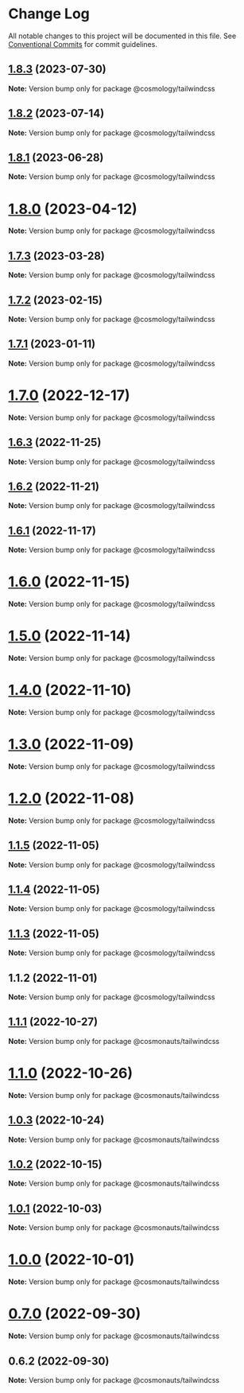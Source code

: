 # Change Log

All notable changes to this project will be documented in this file.
See [Conventional Commits](https://conventionalcommits.org) for commit guidelines.

## [1.8.3](https://github.com/cosmology-tech/create-cosmos-app/compare/@cosmology/tailwindcss@1.8.2...@cosmology/tailwindcss@1.8.3) (2023-07-30)

**Note:** Version bump only for package @cosmology/tailwindcss





## [1.8.2](https://github.com/cosmology-tech/create-cosmos-app/compare/@cosmology/tailwindcss@1.8.1...@cosmology/tailwindcss@1.8.2) (2023-07-14)

**Note:** Version bump only for package @cosmology/tailwindcss





## [1.8.1](https://github.com/cosmology-tech/create-cosmos-app/compare/@cosmology/tailwindcss@1.8.0...@cosmology/tailwindcss@1.8.1) (2023-06-28)

**Note:** Version bump only for package @cosmology/tailwindcss





# [1.8.0](https://github.com/cosmology-tech/create-cosmos-app/compare/@cosmology/tailwindcss@1.7.3...@cosmology/tailwindcss@1.8.0) (2023-04-12)

**Note:** Version bump only for package @cosmology/tailwindcss





## [1.7.3](https://github.com/cosmology-tech/create-cosmos-app/compare/@cosmology/tailwindcss@1.7.2...@cosmology/tailwindcss@1.7.3) (2023-03-28)

**Note:** Version bump only for package @cosmology/tailwindcss





## [1.7.2](https://github.com/cosmology-tech/create-cosmos-app/compare/@cosmology/tailwindcss@1.7.1...@cosmology/tailwindcss@1.7.2) (2023-02-15)

**Note:** Version bump only for package @cosmology/tailwindcss





## [1.7.1](https://github.com/cosmology-tech/create-cosmos-app/compare/@cosmology/tailwindcss@1.7.0...@cosmology/tailwindcss@1.7.1) (2023-01-11)

**Note:** Version bump only for package @cosmology/tailwindcss





# [1.7.0](https://github.com/cosmology-tech/create-cosmos-app/compare/@cosmology/tailwindcss@1.6.3...@cosmology/tailwindcss@1.7.0) (2022-12-17)

**Note:** Version bump only for package @cosmology/tailwindcss





## [1.6.3](https://github.com/cosmology-tech/create-cosmos-app/compare/@cosmology/tailwindcss@1.6.2...@cosmology/tailwindcss@1.6.3) (2022-11-25)

**Note:** Version bump only for package @cosmology/tailwindcss





## [1.6.2](https://github.com/cosmology-tech/create-cosmos-app/compare/@cosmology/tailwindcss@1.6.1...@cosmology/tailwindcss@1.6.2) (2022-11-21)

**Note:** Version bump only for package @cosmology/tailwindcss





## [1.6.1](https://github.com/cosmology-tech/create-cosmos-app/compare/@cosmology/tailwindcss@1.6.0...@cosmology/tailwindcss@1.6.1) (2022-11-17)

**Note:** Version bump only for package @cosmology/tailwindcss





# [1.6.0](https://github.com/cosmology-tech/create-cosmos-app/compare/@cosmology/tailwindcss@1.5.0...@cosmology/tailwindcss@1.6.0) (2022-11-15)

**Note:** Version bump only for package @cosmology/tailwindcss





# [1.5.0](https://github.com/cosmology-tech/create-cosmos-app/compare/@cosmology/tailwindcss@1.4.0...@cosmology/tailwindcss@1.5.0) (2022-11-14)

**Note:** Version bump only for package @cosmology/tailwindcss





# [1.4.0](https://github.com/cosmology-tech/create-cosmos-app/compare/@cosmology/tailwindcss@1.3.0...@cosmology/tailwindcss@1.4.0) (2022-11-10)

**Note:** Version bump only for package @cosmology/tailwindcss





# [1.3.0](https://github.com/cosmology-tech/create-cosmos-app/compare/@cosmology/tailwindcss@1.2.0...@cosmology/tailwindcss@1.3.0) (2022-11-09)

**Note:** Version bump only for package @cosmology/tailwindcss





# [1.2.0](https://github.com/cosmology-tech/create-cosmos-app/compare/@cosmology/tailwindcss@1.1.5...@cosmology/tailwindcss@1.2.0) (2022-11-08)

**Note:** Version bump only for package @cosmology/tailwindcss





## [1.1.5](https://github.com/cosmology-tech/create-cosmos-app/compare/@cosmology/tailwindcss@1.1.4...@cosmology/tailwindcss@1.1.5) (2022-11-05)

**Note:** Version bump only for package @cosmology/tailwindcss





## [1.1.4](https://github.com/cosmology-tech/create-cosmos-app/compare/@cosmology/tailwindcss@1.1.3...@cosmology/tailwindcss@1.1.4) (2022-11-05)

**Note:** Version bump only for package @cosmology/tailwindcss





## [1.1.3](https://github.com/cosmology-tech/create-cosmos-app/compare/@cosmology/tailwindcss@1.1.2...@cosmology/tailwindcss@1.1.3) (2022-11-05)

**Note:** Version bump only for package @cosmology/tailwindcss





## 1.1.2 (2022-11-01)

**Note:** Version bump only for package @cosmology/tailwindcss





## [1.1.1](https://github.com/cosmology-tech/create-cosmos-app/compare/@cosmonauts/tailwindcss@1.1.0...@cosmonauts/tailwindcss@1.1.1) (2022-10-27)

**Note:** Version bump only for package @cosmonauts/tailwindcss





# [1.1.0](https://github.com/cosmology-tech/create-cosmos-app/compare/@cosmonauts/tailwindcss@1.0.3...@cosmonauts/tailwindcss@1.1.0) (2022-10-26)

**Note:** Version bump only for package @cosmonauts/tailwindcss





## [1.0.3](https://github.com/cosmology-tech/create-cosmos-app/compare/@cosmonauts/tailwindcss@1.0.2...@cosmonauts/tailwindcss@1.0.3) (2022-10-24)

**Note:** Version bump only for package @cosmonauts/tailwindcss





## [1.0.2](https://github.com/cosmology-tech/create-cosmos-app/compare/@cosmonauts/tailwindcss@1.0.1...@cosmonauts/tailwindcss@1.0.2) (2022-10-15)

**Note:** Version bump only for package @cosmonauts/tailwindcss





## [1.0.1](https://github.com/cosmology-tech/create-cosmos-app/compare/@cosmonauts/tailwindcss@1.0.0...@cosmonauts/tailwindcss@1.0.1) (2022-10-03)

**Note:** Version bump only for package @cosmonauts/tailwindcss





# [1.0.0](https://github.com/cosmology-tech/create-cosmos-app/compare/@cosmonauts/tailwindcss@0.7.0...@cosmonauts/tailwindcss@1.0.0) (2022-10-01)

**Note:** Version bump only for package @cosmonauts/tailwindcss





# [0.7.0](https://github.com/cosmology-tech/create-cosmos-app/compare/@cosmonauts/tailwindcss@0.6.2...@cosmonauts/tailwindcss@0.7.0) (2022-09-30)

**Note:** Version bump only for package @cosmonauts/tailwindcss





## 0.6.2 (2022-09-30)

**Note:** Version bump only for package @cosmonauts/tailwindcss
